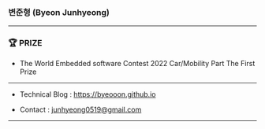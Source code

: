 ### 변준형 (Byeon Junhyeong)

---

### 🏆 PRIZE

* The World Embedded software Contest 2022 Car/Mobility Part The First Prize

---
* Technical Blog : https://byeooon.github.io

* Contact : junhyeong0519@gmail.com

---
